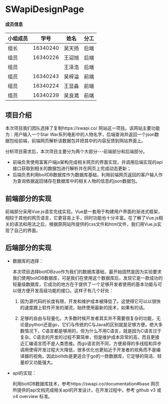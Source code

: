 # SWapiDesignPage

#### 成员信息

| 小组成员 | 学号     | 姓名   | 分工 |
| -------- | -------- | ------ | ---- |
| 组长     | 16340240 | 吴天扬 | 后端 |
| 组员     | 16340226 | 王迎旭 | 后端 |
| 组员     |          | 王泽浩 | 后端 |
| 组员     | 16340243 | 吴梓溢 | 前端 |
| 组员     | 16340224 | 王显淼 | 前端 |
| 组员     | 16340239 | 吴良澔 | 前端 |

## 项目介绍
本次项目我们团队选择了复制https://swapi.co/ 网站这一项目。该网站主要功能为：用户输入一个Star War系列电影中的人物名字，后端查询并返回一个json数据包给前端，前端网页解析该数据包并把其中的内容反馈到网站界面上。

分析项目需求后，本次项目主要分为两个大部分---前端部分和后端部分。
   - 前端负责使用富客户端js架构完成相关网页的界面实现，并调用后端实现的api接口获取到相关的数据包进行解析并在网页上完成动态更新；
   - 后端负责利用boltDB数据库作为数据库基础，利用前端网页返回的客户输入作为查询依据返回储存在数据库中的相关人物的信息的json数据包。

## 前端部分的实现
前端部分采用Vue.js语言完成实现。Vue是一套用于构建用户界面的渐进式框架，相较于其他的网页语言，它更容易上手，同时功能也十分丰富。在了解了Vue.js相关的语法和用法之后，根据原网站所提供的css文件和html文件，我们用Vue.js实现了自己的界面。

## 后端部分的实现
- 数据库的选择：

   本次项目选择boltDBzuo作为我们的数据库基础，最开始固然是因为实验要求我们使用boltDB数据库，可是我们在使用这个数据库后，发现它是一款成功的轻量级数据库，它成功的地方在于提供了一个足够开发者使用的基本功能与可以很方便开发高级功能的接口。这样子有几个好处：

   1. 因为源代码的长度有限，开发和维护成本被降低了。这使得它可以以很快的速度跟上软件开发的潮流，始终使用最新的技术，如果有的话。

   2. 足够的自由与轻量化。大多数时候开发者其实并不需要很复杂的功能，无论是python还是go，它们与传统的C与Java的区别就是足够方便。绝大多数情况下，C语言都是够用的，但为什么不用C语言，就是因为C语言过于复杂。C语言的开发的过程不算简单，但是维护成本异常的高，而且更接近汇编语言而不是人类思维。而go语言则不同，方便易得的多线程和异步调用使得开发过程大大降低，很多优化也更贴近于开发者的视角而不是编译器的视角。因此boltdb是更适合于go的一款数据库，它足够的简洁、轻量却又功能强大。

- api的实现：
   
   利用boltDB数据库技术，参考https://swapi.co/documentation#base 网页所提供的api文档完成相关api的开发设计。在开发过程中，参考 github v3 或 v4 overview 标准。
